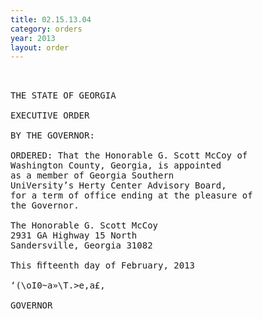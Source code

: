 ```yaml
---
title: 02.15.13.04
category: orders
year: 2013
layout: order
---
```


<pre> 

THE STATE OF GEORGIA

EXECUTIVE ORDER

BY THE GOVERNOR:

ORDERED: That the Honorable G. Scott McCoy of
Washington County, Georgia, is appointed
as a member of Georgia Southern
UniVersity’s Herty Center Advisory Board,
for a term of office ending at the pleasure of
the Governor.

The Honorable G. Scott McCoy
2931 GA Highway 15 North
Sandersville, Georgia 31082

This ﬁfteenth day of February, 2013

‘(\oI0~a»\T.>e,a£,

GOVERNOR

</pre>
